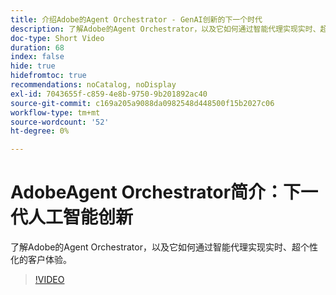 ```yaml
---
title: 介绍Adobe的Agent Orchestrator - GenAI创新的下一个时代
description: 了解Adobe的Agent Orchestrator，以及它如何通过智能代理实现实时、超个性化的客户体验。
doc-type: Short Video
duration: 68
index: false
hide: true
hidefromtoc: true
recommendations: noCatalog, noDisplay
exl-id: 7043655f-c859-4e8b-9750-9b201892ac40
source-git-commit: c169a205a9088da0982548d448500f15b2027c06
workflow-type: tm+mt
source-wordcount: '52'
ht-degree: 0%

---
```


# AdobeAgent Orchestrator简介：下一代人工智能创新

了解Adobe的Agent Orchestrator，以及它如何通过智能代理实现实时、超个性化的客户体验。

<!-- 62_S653_3442539_67_introducing-adobes-agent-orchestrator-the-next-era-of-genai-innovation -->
>[!VIDEO](https://video.tv.adobe.com/v/3458307/?learn=on&enablevpops=true)
